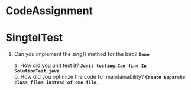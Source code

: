 # CodeAssignment
# SingtelTest
1. Can you implement the sing() method for the bird? **`Done`**

    a. How did you unit test it?    **`Junit testing.Can find In SolutionTest.java`**    
    b. How did you optimize the code for maintainability? **`Create separate class files instead of one file.`**
